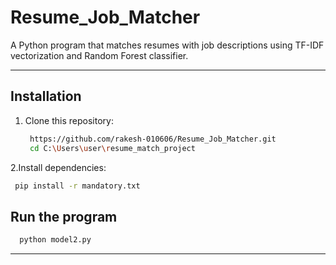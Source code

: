 # Resume_Job_Matcher

A Python program that matches resumes with job descriptions using TF-IDF vectorization and Random Forest classifier.

---

##  Installation

1. Clone this repository:
   ```bash
    https://github.com/rakesh-010606/Resume_Job_Matcher.git   
    cd C:\Users\user\resume_match_project
   ```
2.Install dependencies:
   ```bash
    pip install -r mandatory.txt
   ```

## Run the program
  ```bash
    python model2.py
  ```

---

